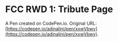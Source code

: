 # FCC RWD 1: Tribute Page

A Pen created on CodePen.io. Original URL: [https://codepen.io/adinalini/pen/xxwVbwv](https://codepen.io/adinalini/pen/xxwVbwv).


